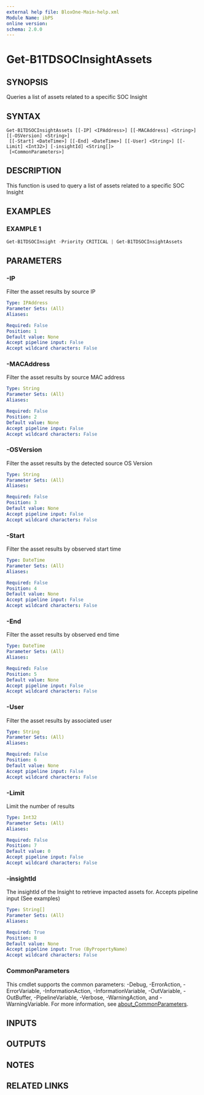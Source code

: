 ```yaml
---
external help file: BloxOne-Main-help.xml
Module Name: ibPS
online version:
schema: 2.0.0
---
```


# Get-B1TDSOCInsightAssets

## SYNOPSIS
Queries a list of assets related to a specific SOC Insight

## SYNTAX

```
Get-B1TDSOCInsightAssets [[-IP] <IPAddress>] [[-MACAddress] <String>] [[-OSVersion] <String>]
 [[-Start] <DateTime>] [[-End] <DateTime>] [[-User] <String>] [[-Limit] <Int32>] [-insightId] <String[]>
 [<CommonParameters>]
```

## DESCRIPTION
This function is used to query a list of assets related to a specific SOC Insight

## EXAMPLES

### EXAMPLE 1
```powershell
Get-B1TDSOCInsight -Priority CRITICAL | Get-B1TDSOCInsightAssets
```

## PARAMETERS

### -IP
Filter the asset results by source IP

```yaml
Type: IPAddress
Parameter Sets: (All)
Aliases:

Required: False
Position: 1
Default value: None
Accept pipeline input: False
Accept wildcard characters: False
```

### -MACAddress
Filter the asset results by source MAC address

```yaml
Type: String
Parameter Sets: (All)
Aliases:

Required: False
Position: 2
Default value: None
Accept pipeline input: False
Accept wildcard characters: False
```

### -OSVersion
Filter the asset results by the detected source OS Version

```yaml
Type: String
Parameter Sets: (All)
Aliases:

Required: False
Position: 3
Default value: None
Accept pipeline input: False
Accept wildcard characters: False
```

### -Start
Filter the asset results by observed start time

```yaml
Type: DateTime
Parameter Sets: (All)
Aliases:

Required: False
Position: 4
Default value: None
Accept pipeline input: False
Accept wildcard characters: False
```

### -End
Filter the asset results by observed end time

```yaml
Type: DateTime
Parameter Sets: (All)
Aliases:

Required: False
Position: 5
Default value: None
Accept pipeline input: False
Accept wildcard characters: False
```

### -User
Filter the asset results by associated user

```yaml
Type: String
Parameter Sets: (All)
Aliases:

Required: False
Position: 6
Default value: None
Accept pipeline input: False
Accept wildcard characters: False
```

### -Limit
Limit the number of results

```yaml
Type: Int32
Parameter Sets: (All)
Aliases:

Required: False
Position: 7
Default value: 0
Accept pipeline input: False
Accept wildcard characters: False
```

### -insightId
The insightId of the Insight to retrieve impacted assets for. 
Accepts pipeline input (See examples)

```yaml
Type: String[]
Parameter Sets: (All)
Aliases:

Required: True
Position: 8
Default value: None
Accept pipeline input: True (ByPropertyName)
Accept wildcard characters: False
```

### CommonParameters
This cmdlet supports the common parameters: -Debug, -ErrorAction, -ErrorVariable, -InformationAction, -InformationVariable, -OutVariable, -OutBuffer, -PipelineVariable, -Verbose, -WarningAction, and -WarningVariable. For more information, see [about_CommonParameters](http://go.microsoft.com/fwlink/?LinkID=113216).

## INPUTS

## OUTPUTS

## NOTES

## RELATED LINKS
